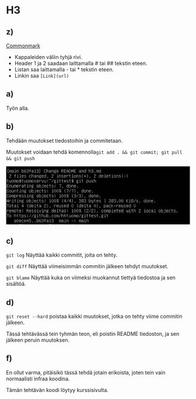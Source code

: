 # H3

## z) 
[Commonmark](https://commonmark.org/help/)

- Kappaleiden väliin tyhjä rivi.
- Header 1 ja 2 saadaan laittamalla # tai ## tekstin eteen.
- Listan saa laittamalla - tai * tekstin eteen.
- Linkin saa `[Link](url)`

## a) 
Työn alla.

## b) 
Tehdään muutokset tiedostoihin ja commitetaan.

Muutokset voidaan tehdä komennolla`git add . && git commit; git pull && git push`

![Image](https://github.com/hhtuomo/gittest/blob/main/screenshots/image-27.png)

## c) 
`git log` Näyttää kaikki commitit, joita on tehty.

`git diff` Näyttää viimeisimmän commitin jälkeen tehdyt muutokset.

`git blame` Näyttää kuka on viimeksi muokannut tiettyä tiedostoa ja sen sisältöä.

## d) 
`git reset --hard` poistaa kaikki muutokset, jotka on tehty viime commitin jälkeen.

Tässä tehtävässä tein tyhmän teon, eli poistin README tiedoston, ja sen jälkeen peruin muutoksen. 

## f)
En ollut varma, pitäisikö tässä tehdä jotain erikoista, joten tein vain normaalisti infraa koodina.

Tämän tehtävän koodi löytyy kurssisivulta.
